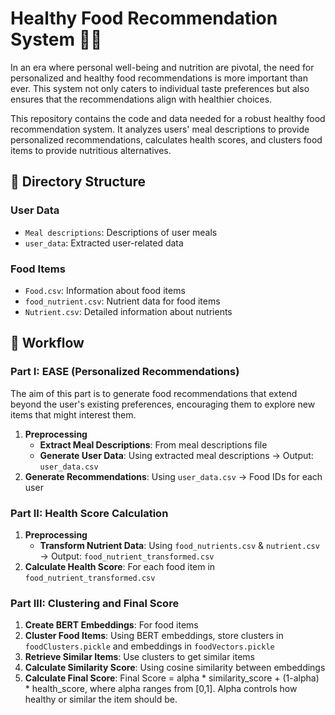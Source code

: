 # Healthy Food Recommendation System 🍏🥗

In an era where personal well-being and nutrition are pivotal, the need for personalized and healthy food recommendations is more important than ever. This system not only caters to individual taste preferences but also ensures that the recommendations align with healthier choices.

This repository contains the code and data needed for a robust healthy food recommendation system. It analyzes users' meal descriptions to provide personalized recommendations, calculates health scores, and clusters food items to provide nutritious alternatives.

## 📁 Directory Structure

### **User Data**
- `Meal descriptions`: Descriptions of user meals
- `user_data`: Extracted user-related data

### **Food Items**
- `Food.csv`: Information about food items
- `food_nutrient.csv`: Nutrient data for food items
- `Nutrient.csv`: Detailed information about nutrients

## 🚀 Workflow

### **Part I: EASE (Personalized Recommendations)**
The aim of this part is to generate food recommendations that extend beyond the user's existing preferences, encouraging them to explore new items that might interest them.

1. **Preprocessing**
   - **Extract Meal Descriptions**: From meal descriptions file
   - **Generate User Data**: Using extracted meal descriptions → Output: `user_data.csv`
2. **Generate Recommendations**: Using `user_data.csv` → Food IDs for each user

### **Part II: Health Score Calculation**
1. **Preprocessing**
   - **Transform Nutrient Data**: Using `food_nutrients.csv` & `nutrient.csv` → Output: `food_nutrient_transformed.csv`
2. **Calculate Health Score**: For each food item in `food_nutrient_transformed.csv`

### **Part III: Clustering and Final Score**
1. **Create BERT Embeddings**: For food items
2. **Cluster Food Items**: Using BERT embeddings, store clusters in `foodClusters.pickle` and embeddings in `foodVectors.pickle`
3. **Retrieve Similar Items**: Use clusters to get similar items
4. **Calculate Similarity Score**: Using cosine similarity between embeddings
5. **Calculate Final Score**: Final Score = alpha * similarity_score + (1-alpha) * health_score, where alpha ranges from [0,1]. Alpha controls how healthy or similar the item should be.
